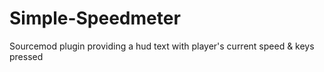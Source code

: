 # Simple-Speedmeter
Sourcemod plugin providing a hud text with player's current speed &amp; keys pressed

